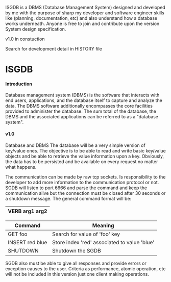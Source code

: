 ISGDB is a DBMS (Database Management System) designed and developed by me with the purpose
of sharp my developer and software engineer skills like (planning, documentation, etc) 
and also understand how a database works underneath. Anyone is free to join and contribute upon
the version System design specification. 

v1.0 in constuction

Search for development detail in HISTORY file

# ISGDB

#### Introduction

Database management system (DBMS) is the software that interacts with end users, applications, 
and the database itself to capture and analyze the data. The DBMS software additionally encompasses 
the core facilities provided to administer the database. The sum total of the database, the DBMS 
and the associated applications can be referred to as a "database system".

#### v1.0

Database and DBMS
The database will be a very simple version of key/value ones. The objective is to be able to read 
and write basic key/value objects and be able to retrieve the value information upon a key. Obviously, 
the data has to be persisted and be available on every request no matter what happens.

The communication can be made by raw tcp sockets. Is responsibility to the developer to add more information 
to the communication protocol or not. SGDB will listen to port 6666 and parse the command and keep the communication 
alive but the connection must be closed after 30 seconds or a shutdown message. The general command format will be:

| VERB arg1 arg2  |
|-----------------|

| Command         | Meaning                                      |
|-----------------|----------------------------------------------|
| GET foo         | Search for value of 'foo' key                |
| INSERT red blue | Store index 'red' associated to value 'blue' |
| SHUTDOWN        | Shutdown the SGDB                            |

SGDB also must be able to give all responses and provide errors or exception causes to the user. 
Criteria as performance, atomic operation, etc will not be included in this version just one client
making operations.